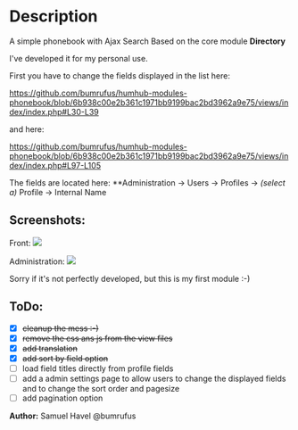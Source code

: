 # Description

A simple phonebook with Ajax Search
Based on the core module **Directory**

I've developed it for my personal use. 

First you have to change the fields displayed in the list here:

https://github.com/bumrufus/humhub-modules-phonebook/blob/6b938c00e2b361c1971bb9199bac2bd3962a9e75/views/index/index.php#L30-L39

and here:

https://github.com/bumrufus/humhub-modules-phonebook/blob/6b938c00e2b361c1971bb9199bac2bd3962a9e75/views/index/index.php#L97-L105

The fields are located here: **Administration -> Users -> Profiles -> _(select a)_ Profile -> Internal Name

## Screenshots:

Front:
![](https://github.com/bumrufus/humhub-modules-phonebook/blob/master/assets/screen1.jpg)

Administration:
![](https://github.com/bumrufus/humhub-modules-phonebook/blob/master/assets/screen2.jpg)

Sorry if it's not perfectly developed, but this is my first module :-)

## ToDo:

- [x] ~~cleanup the mess :-)~~
- [x] ~~remove the css ans js from the view files~~
- [x] ~~add translation~~
- [x] ~~add sort by field option~~
- [ ] load field titles directly from profile fields
- [ ] add a admin settings page to allow users to change the displayed fields and to change the sort order and pagesize
- [ ] add pagination option

__Author:__ Samuel Havel @bumrufus
